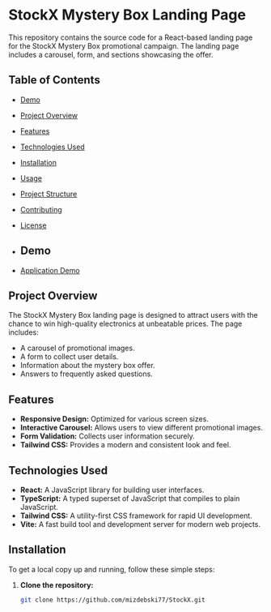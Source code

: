 # StockX Mystery Box Landing Page

This repository contains the source code for a React-based landing page for the StockX Mystery Box promotional campaign. The landing page includes a carousel, form, and sections showcasing the offer.

## Table of Contents

- [Demo](#demo)
- [Project Overview](#project-overview)
- [Features](#features)
- [Technologies Used](#technologies-used)
- [Installation](#installation)
- [Usage](#usage)
- [Project Structure](#project-structure)
- [Contributing](#contributing)
- [License](#license)

- ## Demo
- [Application Demo](https://mizdebski77.github.io/StockX/)

## Project Overview

The StockX Mystery Box landing page is designed to attract users with the chance to win high-quality electronics at unbeatable prices. The page includes:

- A carousel of promotional images.
- A form to collect user details.
- Information about the mystery box offer.
- Answers to frequently asked questions.

## Features

- **Responsive Design:** Optimized for various screen sizes.
- **Interactive Carousel:** Allows users to view different promotional images.
- **Form Validation:** Collects user information securely.
- **Tailwind CSS:** Provides a modern and consistent look and feel.

## Technologies Used

- **React:** A JavaScript library for building user interfaces.
- **TypeScript:** A typed superset of JavaScript that compiles to plain JavaScript.
- **Tailwind CSS:** A utility-first CSS framework for rapid UI development.
- **Vite:** A fast build tool and development server for modern web projects.

## Installation

To get a local copy up and running, follow these simple steps:

1. **Clone the repository:**
   ```bash
   git clone https://github.com/mizdebski77/StockX.git
